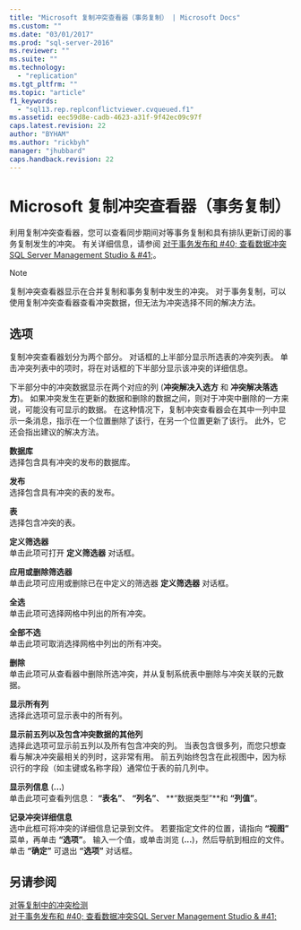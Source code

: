 ```yaml
---
title: "Microsoft 复制冲突查看器（事务复制） | Microsoft Docs"
ms.custom: ""
ms.date: "03/01/2017"
ms.prod: "sql-server-2016"
ms.reviewer: ""
ms.suite: ""
ms.technology: 
  - "replication"
ms.tgt_pltfrm: ""
ms.topic: "article"
f1_keywords: 
  - "sql13.rep.replconflictviewer.cvqueued.f1"
ms.assetid: eec59d8e-cadb-4623-a31f-9f42ec09c97f
caps.latest.revision: 22
author: "BYHAM"
ms.author: "rickbyh"
manager: "jhubbard"
caps.handback.revision: 22
---
```

# Microsoft 复制冲突查看器（事务复制）
  利用复制冲突查看器，您可以查看同步期间对等事务复制和具有排队更新订阅的事务复制发生的冲突。 有关详细信息，请参阅 [对于事务发布和 #40; 查看数据冲突SQL Server Management Studio & #41;](../../relational-databases/replication/view-data-conflicts-for-transactional-publications-sql-server-management-studio.md)。  
  
> [!NOTE]  
>  复制冲突查看器显示在合并复制和事务复制中发生的冲突。 对于事务复制，可以使用复制冲突查看器查看冲突数据，但无法为冲突选择不同的解决方法。  
  
## 选项  
 复制冲突查看器划分为两个部分。 对话框的上半部分显示所选表的冲突列表。 单击冲突列表中的项时，将在对话框的下半部分显示该冲突的详细信息。  
  
 下半部分中的冲突数据显示在两个对应的列 (**冲突解决入选方** 和 **冲突解决落选方**)。 如果冲突发生在更新的数据和删除的数据之间，则对于冲突中删除的一方来说，可能没有可显示的数据。 在这种情况下，复制冲突查看器会在其中一列中显示一条消息，指示在一个位置删除了该行，在另一个位置更新了该行。 此外，它还会指出建议的解决方法。  
  
 **数据库**  
 选择包含具有冲突的发布的数据库。  
  
 **发布**  
 选择包含具有冲突的表的发布。  
  
 **表**  
 选择包含冲突的表。  
  
 **定义筛选器**  
 单击此项可打开 **定义筛选器** 对话框。  
  
 **应用或删除筛选器**  
 单击此项可应用或删除已在中定义的筛选器 **定义筛选器** 对话框。  
  
 **全选**  
 单击此项可选择网格中列出的所有冲突。  
  
 **全部不选**  
 单击此项可取消选择网格中列出的所有冲突。  
  
 **删除**  
 单击此项可从查看器中删除所选冲突，并从复制系统表中删除与冲突关联的元数据。  
  
 **显示所有列**  
 选择此选项可显示表中的所有列。  
  
 **显示前五列以及包含冲突数据的其他列**  
 选择此选项可显示前五列以及所有包含冲突的列。 当表包含很多列，而您只想查看与解决冲突最相关的列时，这非常有用。 前五列始终包含在此视图中，因为标识行的字段（如主键或名称字段）通常位于表的前几列中。  
  
 **显示列信息** (**...**)  
 单击此项可查看列信息： **“表名”**、 **“列名”**、 **“数据类型”**和 **“列值”**。  
  
 **记录冲突详细信息**  
 选中此框可将冲突的详细信息记录到文件。 若要指定文件的位置，请指向 **“视图”** 菜单，再单击 **“选项”**。 输入一个值，或单击浏览 (**...**)，然后导航到相应的文件。 单击 **“确定”** 可退出 **“选项”** 对话框。  
  
## 另请参阅  
 [对等复制中的冲突检测](../../relational-databases/replication/transactional/conflict-detection-in-peer-to-peer-replication.md)   
 [对于事务发布和 #40; 查看数据冲突SQL Server Management Studio & #41;](../../relational-databases/replication/view-data-conflicts-for-transactional-publications-sql-server-management-studio.md)  
  
  